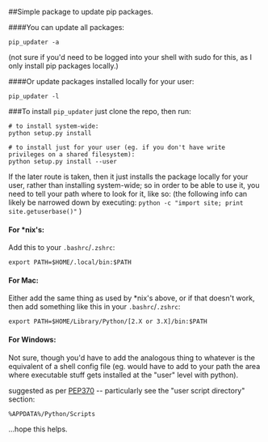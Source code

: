 ##Simple package to update pip packages.

####You can update all packages:

`pip_updater -a`

(not sure if you'd need to be logged into your shell with sudo for this, as I only install pip packages locally.)

####Or update packages installed locally for your user:

`pip_updater -l`


###To install `pip_updater` just clone the repo, then run:

```
# to install system-wide:
python setup.py install

# to install just for your user (eg. if you don't have write privileges on a shared filesystem):
python setup.py install --user
```

If the later route is taken, then it just installs the package locally for your user, rather than installing system-wide; so in order to be able to use it, you need to tell your path where to look for it, like so:
(the following info can likely be narrowed down by executing:
 `python -c "import site; print site.getuserbase()"` )

#### For *nix's:
Add this to your `.bashrc`/`.zshrc`:

`export PATH=$HOME/.local/bin:$PATH`

#### For Mac:
Either add the same thing as used by *nix's above, or if that doesn't work, then add something like this in your `.bashrc`/`.zshrc`:

`export PATH=$HOME/Library/Python/[2.X or 3.X]/bin:$PATH`
    
#### For Windows:
Not sure, though you'd have to add the analogous thing to whatever is the equivalent of a shell config file (eg. would have to add to your path the area where executable stuff gets installed at the "user" level with python).
    
suggested as per [PEP370](http://www.python.org/dev/peps/pep-0370/) -- particularly see the "user script directory"  section:

`%APPDATA%/Python/Scripts`


...hope this helps.

